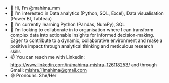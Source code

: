 - 👋 Hi, I’m @mahima_mm
- 👀 I’m interested in Data analytics (Python, SQL, Excel), Data visualisation (Power BI, Tableau)
- 🌱 I’m currently learning Python (Pandas, NumPy), SQL
- 💞️ I’m looking to collaborate in to organisation where I can transform complex data into actionable insights for informed decision-making. Eager to contribute to a dynamic, collaborative environment and make a positive impact through analytical thinking and meticulous research skills
- 📫 You can reach me with Linkedin: https://www.linkedin.com/in/mahima-mishra-126118253/ and through Gmail: mishra.11mahima@gmail.com
- 😄 Pronouns: She/Her


<!---
xyzmahima/xyzmahima is a ✨ special ✨ repository because its `README.md` (this file) appears on your GitHub profile.
You can click the Preview link to take a look at your changes.
--->
